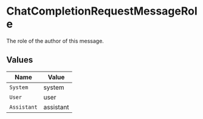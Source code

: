 # ChatCompletionRequestMessageRole

The role of the author of this message.


## Values

| Name        | Value       |
| ----------- | ----------- |
| `System`    | system      |
| `User`      | user        |
| `Assistant` | assistant   |